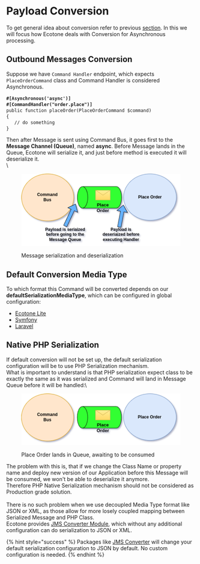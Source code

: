 # Payload Conversion

To get general idea about conversion refer to previous [section](./). In this we will focus how Ecotone deals with Conversion for Asynchronous processing.&#x20;

## Outbound Messages Conversion

Suppose we have `Command Handler` endpoint, which expects `PlaceOrderCommand` class and Command Handler is considered Asynchronous.

<pre class="language-php"><code class="lang-php"><strong>#[Asynchronous('async')]
</strong><strong>#[CommandHandler("order.place")]
</strong>public function placeOrder(PlaceOrderCommand $command)
{
   // do something
}
</code></pre>

Then after Message is sent using Command Bus, it goes first to the **Message Channel (Queue)**, named **async**. Before Message lands in the Queue, Ecotone will serialize it, and just before method is executed it will deserialize it.\
\


<figure><img src="../../../.gitbook/assets/serialziation.png" alt=""><figcaption><p>Message serialization and deserialization</p></figcaption></figure>

## Default Conversion Media Type

To which format this Command will be converted depends on our **defaultSerializationMediaType**, which can be configured in global configuration:

* [Ecotone Lite](../../../modules/ecotone-lite/#configuration)
* [Symfony](../../../modules/symfony/symfony-ddd-cqrs-event-sourcing.md)
* [Laravel](../../../modules/laravel/laravel-ddd-cqrs-event-sourcing.md)

## Native PHP Serialization

If default conversion will not be set up, the default serialization configuration will be to use PHP Serialization mechanism. \
What is important to understand is that PHP serialization expect class to be exactly the same as it was serialized and Command will land in Message Queue before it will be handled:\


<figure><img src="../../../.gitbook/assets/place_order.png" alt=""><figcaption><p>Place Order lands in Queue, awaiting to be consumed</p></figcaption></figure>

&#x20;The problem with this is, that if we change the Class Name or property name and deploy new version of our Application before this Message will be consumed, we won't be able to deserialize it anymore.\
Therefore PHP Native Serialization mechanism should not be considered as Production grade solution.\
\
There is no such problem when we use decoupled Media Type format like JSON or XML, as those allow for more losely coupled mapping between Serialized Message and PHP Class.\
Ecotone provides [JMS Converter Module](../../../modules/jms-converter.md), which without any additional configuration can do serialization to JSON or XML.

{% hint style="success" %}
Packages like [JMS Converter](../../../modules/jms-converter.md) will change your default serialization configuration to JSON by default. No custom configuration is needed.
{% endhint %}
